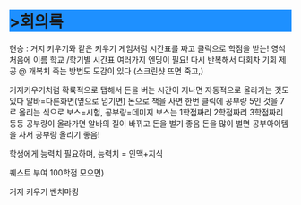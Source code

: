 <h1 style="background-color:DodgerBlue;">>회의록</h1>

현승 : 거지 키우기와 같은 키우기 게임처럼 시간표를 짜고 클릭으로 학점을 받는!
영석 처음에 이름 학교 /학기별 시간표 여러가지 엔딩이 필요! 다시 반복해서 다회차 기회 제공 
@ 
개복치 
죽는 방법도 도감이 있다
(스크린샷 뜨면 죽고,)

거지키우기처럼 확륙적으로 탭해서 돈을 버는
시간이 지나면 자동적으로 올라가는 것도 있다
알바=다른화면(옆으로 넘기면)
돈으로 책을 사면 한번 클릭에 공부량 5인 것을 7로 올리는 식으로
보스=시험, 공부량=데미지 
보스는 1학점짜리 2학점짜리 3학점짜리 등등
공부량이 올라가면 알바의 질이 바뀌고 돈을 벌기 좋음
돈을 많이 벌면 공부아이템을 사서 공부량 올리기 좋음!


학생에게 능력치 필요하며, 능력치 = 인맥+지식

퀘스트 부여
100학점 모으면) 



거지 키우기 벤치마킹
